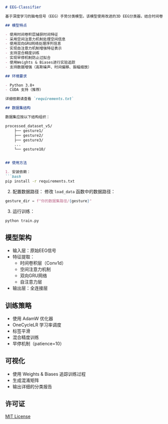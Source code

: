 

```markdown:d:\TSD\github\README.md
# EEG-Classifier

基于深度学习的脑电信号（EEG）手势分类模型。该模型使用改进的3D EEG分类器，结合时间卷积、空间注意力和GRU网络，实现对EEG信号的高效分类。

## 模型特点

- 使用时间卷积层捕获时间特征
- 采用空间注意力机制处理空间信息
- 使用双向GRU网络处理序列信息
- 实现自注意力机制增强特征表示
- 支持混合精度训练
- 实现早停机制防止过拟合
- 使用Weights & Biases进行实验追踪
- 支持数据增强（高斯噪声、时间偏移、振幅缩放）

## 环境要求

- Python 3.8+
- CUDA 支持（推荐）

详细依赖请查看 `requirements.txt`

## 数据集结构

数据集应按以下结构组织：

processed_dataset_v5/
    ├── gesture1/
    ├── gesture2/
    ├── gesture3/
    ...
    └── gesture10/


## 使用方法

1. 安装依赖：
```bash
pip install -r requirements.txt
```

2. 配置数据路径：
修改 `load_data` 函数中的数据路径：
```python
gesture_dir = f"你的数据集路径/{gesture}"
```

3. 运行训练：
```bash
python train.py
```

## 模型架构

- 输入层：原始EEG信号
- 特征提取：
  - 时间卷积层（Conv1d）
  - 空间注意力机制
  - 双向GRU网络
  - 自注意力层
- 输出层：全连接层

## 训练策略

- 使用 AdamW 优化器
- OneCycleLR 学习率调度
- 标签平滑
- 混合精度训练
- 早停机制（patience=10）

## 可视化

- 使用 Weights & Biases 追踪训练过程
- 生成混淆矩阵
- 输出详细的分类报告

## 许可证

[MIT License](LICENSE)





